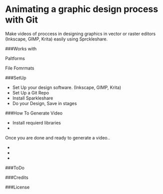 # Animating a graphic design process with Git

Make videos of proccess in designing graphics in vector or raster editors (Inkscape, GIMP, Krita) easily using Sprckleshare. 


###Works with

Paltforms

File Fomrmats

###SetUp

  - Set Up your design software. (Inkscape, GIMP, Krita)
  - Set Up a Git Repo
  - Install Sparkleshare
  - Do your Design, Save in stages

###How To Generate Video

- Install requierd libraries 
-

Once you are done and ready to generate a video..

  -  
  - 
  - 



###ToDo


###Credits


###License 
